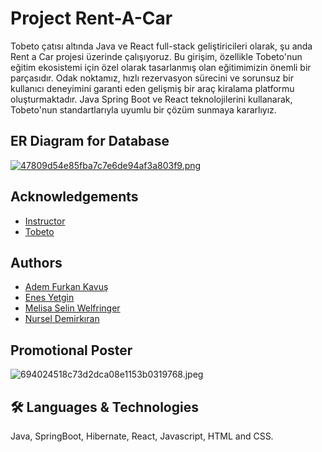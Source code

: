 
# Project Rent-A-Car

Tobeto çatısı altında Java ve React full-stack geliştiricileri olarak, şu anda Rent a Car projesi üzerinde çalışıyoruz. Bu girişim, özellikle Tobeto'nun eğitim ekosistemi için özel olarak tasarlanmış olan eğitimimizin önemli bir parçasıdır. Odak noktamız, hızlı rezervasyon sürecini ve sorunsuz bir kullanıcı deneyimini garanti eden gelişmiş bir araç kiralama platformu oluşturmaktadır. Java Spring Boot ve React teknolojilerini kullanarak, Tobeto'nun standartlarıyla uyumlu bir çözüm sunmaya kararlıyız.

## ER Diagram for Database

[![47809d54e85fba7c7e6de94af3a803f9.png](https://imgtr.ee/images/2023/12/14/47809d54e85fba7c7e6de94af3a803f9.png)](https://imgtr.ee/image/IqjIND)


## Acknowledgements

 - [Instructor](https://github.com/halit-kalayci-instruction)
 - [Tobeto](https://tobeto.com/platform)


## Authors

- [Adem Furkan Kavuş](https://github.com/adem24077)
- [Enes Yetgin](https://github.com/enyetgin)
- [Melisa Selin Welfringer](https://github.com/melselin)
- [Nursel Demirkıran](https://github.com/nurseld)


## Promotional Poster


![694024518c73d2dca08e1153b0319768.jpeg](https://imgtr.ee/images/2023/12/14/694024518c73d2dca08e1153b0319768.jpeg)


## 🛠 Languages & Technologies
Java, SpringBoot, Hibernate, React, Javascript, HTML and CSS.

